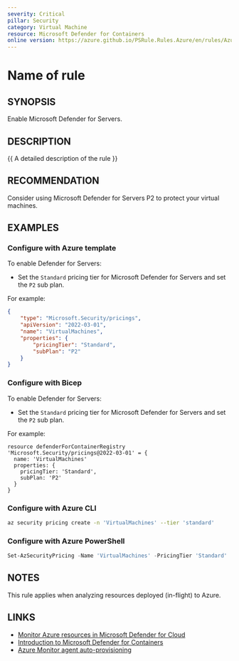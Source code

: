 ```yaml
---
severity: Critical
pillar: Security
category: Virtual Machine
resource: Microsoft Defender for Containers
online version: https://azure.github.io/PSRule.Rules.Azure/en/rules/Azure.Defender.Servers/
---
```


# Name of rule

## SYNOPSIS

Enable Microsoft Defender for Servers.

## DESCRIPTION

{{ A detailed description of the rule }}

## RECOMMENDATION

Consider using Microsoft Defender for Servers P2 to protect your virtual machines.

## EXAMPLES

### Configure with Azure template

To enable Defender for Servers:

- Set the `Standard` pricing tier for Microsoft Defender for Servers and set the `P2` sub plan.

For example:

```json
{
    "type": "Microsoft.Security/pricings",
    "apiVersion": "2022-03-01",
    "name": "VirtualMachines",
    "properties": {
        "pricingTier": "Standard",
        "subPlan": "P2"
    }
}
```

### Configure with Bicep

To enable Defender for Servers:

- Set the `Standard` pricing tier for Microsoft Defender for Servers and set the `P2` sub plan.

For example:

```bicep
resource defenderForContainerRegistry 'Microsoft.Security/pricings@2022-03-01' = {
  name: 'VirtualMachines'
  properties: {
    pricingTier: 'Standard',
    subPlan: 'P2'
  }
}
```
### Configure with Azure CLI

```bash
az security pricing create -n 'VirtualMachines' --tier 'standard'
```

### Configure with Azure PowerShell

```powershell
Set-AzSecurityPricing -Name 'VirtualMachines' -PricingTier 'Standard'
```

## NOTES

This rule applies when analyzing resources deployed (in-flight) to Azure.

## LINKS

- [Monitor Azure resources in Microsoft Defender for Cloud](https://docs.microsoft.com/azure/architecture/framework/security/monitor-resources#virtual-machines)
- [Introduction to Microsoft Defender for Containers](https://docs.microsoft.com/azure/defender-for-cloud/defender-for-servers-introduction)
- [Azure Monitor agent auto-provisioning](https://docs.microsoft.comkj/azure/defender-for-cloud/auto-deploy-azure-monitoring-agent)
